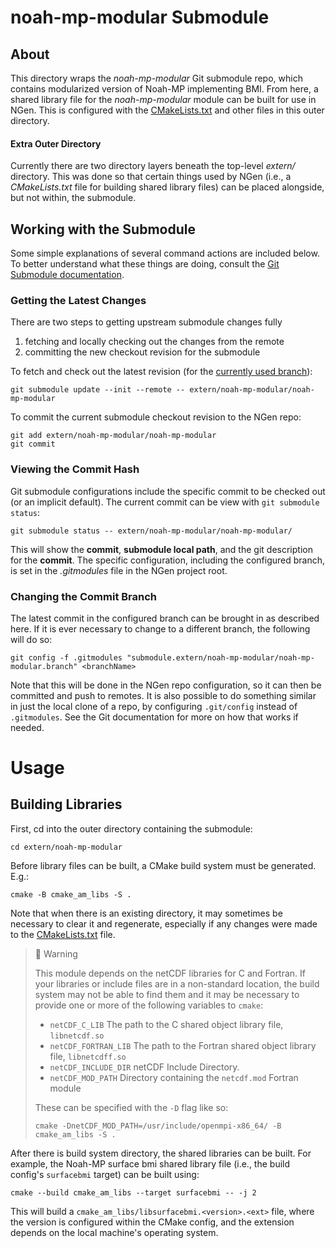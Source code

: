 # noah-mp-modular Submodule

## About

This directory wraps the *noah-mp-modular* Git submodule repo, which contains modularized version of Noah-MP implementing BMI.  From here, a shared library file for the *noah-mp-modular* module can be built for use in NGen.  This is configured with the [CMakeLists.txt](CMakeLists.txt) and other files in this outer directory.

#### Extra Outer Directory

Currently there are two directory layers beneath the top-level *extern/* directory.  This was done so that certain things used by NGen (i.e., a *CMakeLists.txt* file for building shared library files) can be placed alongside, but not within, the submodule.

## Working with the Submodule

Some simple explanations of several command actions are included below.  To better understand what these things are doing, consult the [Git Submodule documentation](https://git-scm.com/book/en/v2/Git-Tools-Submodules). 

### Getting the Latest Changes

There are two steps to getting upstream submodule changes fully 
  1. fetching and locally checking out the changes from the remote
  2. committing the new checkout revision for the submodule

To fetch and check out the latest revision (for the [currently used branch](#viewing-the-current-branch)):

    git submodule update --init --remote -- extern/noah-mp-modular/noah-mp-modular

To commit the current submodule checkout revision to the NGen repo:

    git add extern/noah-mp-modular/noah-mp-modular
    git commit

### Viewing the Commit Hash

Git submodule configurations include the specific commit to be checked out (or an implicit default).  The current commit can be view with `git submodule status`:

    git submodule status -- extern/noah-mp-modular/noah-mp-modular/

This will show the **commit**, **submodule local path**, and the git description for the **commit**.  The specific configuration, including the configured branch, is set in the _.gitmodules_ file in the NGen project root.

### Changing the Commit Branch

The latest commit in the configured branch can be brought in as described here.  If it is ever necessary to change to a different branch, the following will do so:

    git config -f .gitmodules "submodule.extern/noah-mp-modular/noah-mp-modular.branch" <branchName>

Note that this will be done in the NGen repo configuration, so it can then be committed and push to remotes.  It is also possible to do something similar in just the local clone of a repo, by configuring `.git/config` instead of `.gitmodules`.  See the Git documentation for more on how that works if needed.

# Usage

## Building Libraries

First, cd into the outer directory containing the submodule:

    cd extern/noah-mp-modular

Before library files can be built, a CMake build system must be generated.  E.g.:

    cmake -B cmake_am_libs -S .

Note that when there is an existing directory, it may sometimes be necessary to clear it and regenerate, especially if any changes were made to the [CMakeLists.txt](CMakeLists.txt) file.

> 🚧 Warning
> 
> This module depends on the netCDF libraries for C and Fortran. If your libraries or include files are in a non-standard location, the build system may not be able to find them and it may be necessary to provide one or more of the following variables to `cmake`:
> 
> * `netCDF_C_LIB` The path to the C shared object library file, `libnetcdf.so`
> * `netCDF_FORTRAN_LIB` The path to the Fortran shared object library file, `libnetcdff.so`
> * `netCDF_INCLUDE_DIR` netCDF Include Directory.
> * `netCDF_MOD_PATH` Directory containing the `netcdf.mod` Fortran module
>
> These can be specified with the `-D` flag like so:
> ```
> cmake -DnetCDF_MOD_PATH=/usr/include/openmpi-x86_64/ -B cmake_am_libs -S .
> ```

After there is build system directory, the shared libraries can be built. For example, the Noah-MP surface bmi shared library file (i.e., the build config's `surfacebmi` target) can be built using:

    cmake --build cmake_am_libs --target surfacebmi -- -j 2

This will build a `cmake_am_libs/libsurfacebmi.<version>.<ext>` file, where the version is configured within the CMake config, and the extension depends on the local machine's operating system.    
